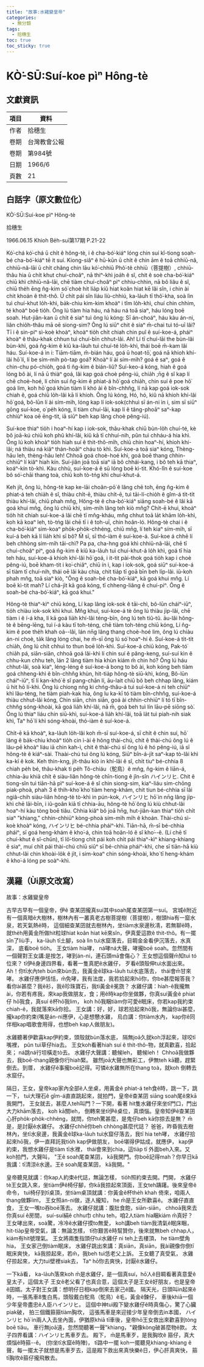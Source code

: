```yaml
---
title: "故事:水雞變皇帝"
categories:
  - 無分類
tags:
  - 拾穗生 
toc: true
toc_sticky: true
---
```


# KÒ͘-SŪ:Suí-koe pìⁿ Hông-tè

## 文獻資訊

| 項目 | 資料 |
|---|---|
| 作者 | 拾穗生  |
| 卷期 | 台灣教會公報 |
| 卷期 | 第984號 |
| 日期 | 1966/6 |
| 頁數 | 21 |

## 白話字（原文數位化）

KÒ͘-SŪ:Suí-koe pìⁿ Hông-tè

拾穗生

1966.06.15 Khioh Be̍h-suī第17期 P.21-22

Kó͘-chá kó͘-chá ū chi̍t ê hông-tè, i ê cha-bó͘-kiáⁿ lóng chin suí kî-tiong soah-bé cha-bó͘-kiáⁿ tē it suí. Kiong-siâⁿ ê hū-kūn ū chi̍t ê chin ām ê toā chhiū-nâ, chhiū-nâ-lāi ū chi̍t châng chin lāu kó͘-chhiū Phô͘-tê chhiū（菩提樹）, chhiū-thâu hia ū chi̍t khut chuí-choâⁿ, nā thiⁿ-khì joa̍h ê sî, chit ê soè cha-bó͘-kiáⁿ chiū khì chhiū-nâ-lāi, chē tiàm chuí-choâⁿ piⁿ chhiu-chhìn, nā bô liâu ê sî, chiū the̍h ēng n̂g-kim só͘ choè hit lia̍p kiû hiat koân hiat kē lâi sîn, i chin ài chit khoán ê thit-thô. Ū chi̍t pái sîn liáu liù-chhiú, ka-la̍uh tī thô͘-kha, soà lìn tuì chuí-khut lo̍h-khì, ba̍k-chiu kim-kim khoàⁿ i tîm lo̍h-khì, chuí chin chhim, té khoàⁿ boē tio̍h. Ông lú tiàm hia háu, ná háu ná toā siaⁿ, háu lóng boē soah. Hut-jiân-kan ū chi̍t ê siaⁿ tuì ông lú kóng: Sī án-choáⁿ, háu kàu án-ni, liân chio̍h-thâu mā oē siong-sim? Ông lú siūⁿ chit ê siaⁿ m̄-chai tuì tó-uī lâi? Tī i ê sin-piⁿ sì-koè khoàⁿ, khoàⁿ tio̍h chi̍t chiah chin puî ê suí-koe-á, pháiⁿ khoàⁿ ê thâu-khak chhun tuì chuí-bīn chhut-lâi. Ah! Lí tī chuí-lāi the bùn-lâi bùn-khì, goá n̂g-kim ê kiû ka-la̍uh tuì chuí-té lo̍h-khì, thái boē m̄-kam lâi háu. Suí-koe-á ìn i: Tiām-tiām, m̄-bián háu, goá ū hoat-tō͘, goá nā khioh khí-lâi hō͘ lí, lí be sím-mi̍h pò-tap goá? Khoàⁿ lí ài sím-mi̍h? goá ê saⁿ, goá ê chin-chu pó-chio̍h, goá tì n̂g-kim ê bián-liû? Suí-keo-á kóng, hiah ê goá lóng bô ài, lí nā ū thiàⁿ goá, lâi kap goá choè pêng-iú, chia̍h ;n̄g ê sî kap lí chē choè-hoé, lí chin suí n̂g-kim ê phiat-á hō͘ goá chia̍h, chin suí ê poe hō͘ goá lim, koh hō͘ goá khùn tiàm lí khó ài ê bîn-chhn̂g, lí nā kap goá iok-sok chiah ê, goá chiū lo̍h-lâi kā lí khioh. Ông lú kóng, Hó, hó, kiû nā khioh khí-lâi hō͘ goá, bô-lūn lí ài sím-mi̍h, lóng kap lí iok-sok(chhuì sī án-ni ìn i, sim sī siūⁿ gōng suí-koe, o͘ pe̍h kóng, lí tiàm chuí-lāi, kap lí ê tâng-phoāⁿ saⁿ-kap chhiùⁿ koa oē ēng-tit, iā siūⁿ beh kap lâng choè pêng-iú).

Suí-koe thiaⁿ tio̍h i hoaⁿ-hí kap i iok-sok, thâu-khak chiū bùn-lo̍h chuí-té, kè bô joā-kú chiū koh phû khí-lâi, kiû kā tī chhuí-nih, pûn tuì chháu-á hia khì. Ông lú koh khoàⁿ tio̍h hiah suí ê thit-thô-mi̍h, chiū chin hoaⁿ-hí, khioh khí-lâi; ná thiàu ná kiâⁿ thán-hoâiⁿ cháu tò khì. Suí-koe-a toā siaⁿ kóng, Thèng-hāu leh, thèng-hāu leh! Chhoā goá choè-hoé khì, goá boē thang chhin-chhiūⁿ lí kiâⁿ hiah kín. Suí-jiân joā toā siaⁿ iā bô chhái-kang, i bô teh kā thiaⁿ, koáⁿ-kín tò-khì. Kàu chhù, suí-koe-á ê sū lóng boē kì-tit. Khó-lîn ê suí-koe bô só͘-chāi thang toà, chiū koh tò-tńg khì chuí-khut-á.

Keh ji̍t, ông lú, hông-tè kap ke-lāi choân-pō͘ ê lâng chē toh, ēng n̂g-kim ê phiat-á teh chia̍h ê sî, thiàu chi̍t-ē, thiàu chi̍t-ē, tuì tāi-lí-chio̍h ê gîm-á ti̍t-ti̍t thiàu khí-lâi, chiū phah mn̂g, Hông-tè ê cha-bó͘-kiáⁿ siāng soah-bé ê lâi kā goá khui mn̂g, ông lú chiū khì, sím-mi̍h lâng teh kiò mn̂g? Chi̍t-ē khui, khoàⁿ tio̍h hit chiah suí-koe-á lâi chē tī mn̂g-kháu, mn̂g chhut toā la̍t khām lo̍h-khì, koh kā koaⁿ leh, tò-tńg lâi chē tī i ê toh-uī, chin hoân-ló. Hông-tè chai i ê cha-bó͘-kiáⁿ sim-koaⁿ pho̍k-pho̍k-chhéng, chiū mn̄g, lí teh kiaⁿ sím-mi̍h, sī kuí-á beh kā lí lia̍h khì sī bô? M̄ sī, sī thó-iàm ê suí-koe-á. Suí-koe á chhē lí beh chhòng sím-mi̍h tāi-chì? Pa pa, cha-hng goá khì chhiū-nâ-lāi, chē tī chuí-choâⁿ piⁿ, goá n̂g-kim ê kiû ka-la̍uh tuì chuí-khut-á lo̍h khì, goá tī hia teh háu, suí-koe-á khioh khí-lâi hō͘ goá, i it-tit pài-thok goá tio̍h kap i choè pêng-iú, boē kham-tit i ko͘-chiâⁿ, chiū ín i, kap i iok-sok, goá siūⁿ suí-koe-á sī tiàm tī chuí-nih, thái oē lâi kàu chia, chit tia̍p tī goā bīn beh li̍p-lâi. iū-koh phah mn̂g, toā siaⁿ kiò, "Ông ê soah-bé cha-bó͘-kiáⁿ, kā goá khui mn̂g. Lí boē kì-tit mah? Lí chá-ji̍t kā goá kóng, tī chheng-liâng ê chuí-piⁿ. Ông ê soah-bé cha-bó͘-kiáⁿ, kā goá khui."

Hông-tè thiaⁿ-kìⁿ chiū kóng, Lí kap lâng iok-sok ê tāi-chì, bô-lūn cháiⁿ-iūⁿ, tio̍h chiàu iok-sok khì khui. Mn̂g khui, suí-koe-á tè ông lú thiàu ji̍p-lâi, chē tiàm i ê í-á kha, lí kā goá lia̍h khí-lâi téng-bīn, ông lú teh tiû-tû. āu-lâi hông-tè ê bēng-lēng, tuì í-á kàu tī toh-téng, chē tiàm toh-téng chiū kóng, Lí n̂g-kim ê poe the̍h khah oá--lâi, lán nn̄g lâng thang choè-hoé lim, ông lú chiàu án-ni choè, ta̍k lâng lóng chai, he m̄-sī ông lú só͘ hoaⁿ-hí ê. Suí-koe-á ti̍t-ti̍t chia̍h, ông lú chi̍t chhuì to thun boē lo̍h-khì. Suí-koe-á chiū kóng, Pak-tó͘ chia̍h pá, siān-siān, chhoā goá lâi-khì lí chin suí ê pâng-keng, suí-suí kìn ê chhu-kun chhu teh, lán 2 lâng tiàm hia khùn kiám m̄ chin hó? Ông lú háu chhut-lâi, soà kiaⁿ, léng-léng ê suí-koe-á bong to bô ài, koh kóng beh tiàm goá chheng-khì ê bîn-chhn̂g khùn, hit-tia̍p hông-tè siū-khì, kóng, Bô-lūn cháiⁿ-iūⁿ, tī lí kan-khó͘ ê sî pang-chān lí, āu-lait chiū bô beh chhap lâng, kiám ū hit hō lí-khì. Ông lú chiong nn̄g ki chńg-thâu-á tuì suí-koe-á ni teh chiūⁿ khì lâu-téng, he tiàm piah-kak hia, ông lu ka-kī tó tiàm bîn-chhn̂g, suí-koe-á thiàu chhut-lâi kóng, Chin siān, chin siān, goá ài chhin-chhiūⁿ lí tó tī bîn-chhn̂g sóng-khoài, kā goá lia̍h khí-lâi, nā m̄, goá beh tuì lín lāu-pē siōng sò͘. Ông lú thiaⁿ liáu chin siū-khì, suí-koe-á lia̍h khí-lâi, toā la̍t tuì piah-nih siak khì, Taⁿ hō͘ lí khì sóng-khoài, thó-iàm ê suí-koe-á.

Chi̍t-ē kā khoàⁿ, ka-la̍uh lo̍h-lâi koh m̄-sī suí-koe-á, sī chi̍t ê chin suí, hō͘ lâng ê ba̍k-chiu khoàⁿ tio̍h cin ì-ài ê hông thài-chú, chit ê thài-chú ông lú ê lâu-pē khoàⁿ liáu iā chin kah-ì, chit ê thài-chú sī ông lú ê hó pêng-iú, iā sī hông-tè ê kiáⁿ-sài. Thaài-chú tuì ông lú kóng, Siūⁿ bîn-á-ji̍t saⁿ-kap tò-lâi khì ka-kī ê kok. Keh thin-kng, ji̍t-thâu kiò in khí-lâi ê sî, chi̍t tiuⁿ bé-chhia 8 chiah pe̍h bé, thâu-khak tì pe̍h Tô-chiáu（鴕鳥）ê mn̂g, n̂g-kim ê liān-á, chhia-āu khiā chi̍t ê siàu-liân hông-tè chīn-tiong ê jîn-sîn ハインリヒ. Chit ê tiong-sîn tuì tiān-hā pìⁿ suí-koe-á ê sî chin siong-sim, kiaⁿ-liáu sim-chōng piak-phoà, phah 3 ê thih-kho͘ kho͘ tiàm heng-khám, chit tiun bé-chhia sī lâi ngiâ-chih siàu-liân hông-tè tò-khì in pún-kok, ハインリヒ hō͘ in nn̄g lâng ji̍p-khì chē lāi-bīn, i iû-goân kiā tī chhia-āu, hông-tè hō͘ ông lú kiù chhut-lâi hoaⁿ-hí kàu tòng boē tiâu. Chhia kiâⁿ bô joā hn̄g, hut-jiân-kan thiaⁿ tio̍h chi̍t siaⁿ "khiang," chhin-chhiūⁿ kòng-phoà sím-mi̍h mi̍h ê khoán. Thài-chú sì-koè khoàⁿ kóng, ハインリヒ bé-chhia pháiⁿ-khì. Tiān-hā, m̄-sī bé-chhia pháiⁿ, sī goá heng-khám ê kho͘-á, chin toā hoân-ló ê sî kho͘--ê. (Lí chē tī chuí-khut ê sî-chūn), tī lō͘-tiong chi̍t pái koh chi̍t pái thiaⁿ-kìⁿ khiang-khiang ê siaⁿ, muí chi̍t pái thài-chú chiū siūⁿ sī bé-chhia pháiⁿ-khì, che sī tiān-hā kiù chhut-lâi chin khoài-lo̍k ê ji̍t, i sim-koaⁿ chin sóng-khoài, kho͘ tī heng-khám ê kho͘-á lóng pe soàⁿ-khì.

## 漢羅（Ùi原文改寫）

故事：水雞變皇帝

古早古早有一個皇帝，伊ê 查某囝攏真suí其中soah尾查某囝第一suí。 宮城ê附近有一個真暗ê大樹林，樹林內有一叢真老古樹菩提樹（菩提樹），樹頭hia有一窟水泉，若天氣熱ê時， 這個細查某囝就去樹林內，坐tiàm水泉邊秋凊，若無聊ê時，就the̍h用黃金所做hit粒球hiat koân hiat kē來sîn，伊真愛這款ê thit-thô。有一擺sîn了liù手， ka-la̍uh tī土腳，soà lìn tuì水窟落去，目睭金金看伊沉落去，水真深， 底看boē tio̍h。 王女tiàm hia哮， ná哮ná大聲，哮攏boē soah。忽然間有一個聲對王女講:是按怎，哮到án-ni，連石頭mā會傷心？ 王女想這個聲m̄知tuì tó位來？ tī伊ê身邊四界看，看著一隻真肥ê水雞仔， 歹看ê頭殼伸tuì水面出來。 Ah！你tī水內teh bùn來bùn去，我黃金ê球ka-la̍uh tuì水底落去， thái會m̄甘來哮。 水雞仔應伊恬恬，m̄免哮，我有法度，我若拾起來hō͘你，你be甚麼報答我？看你ài甚麼？我ê衫，我ê珍珠寶石，我tì黃金ê冕旒？ 水雞仔講：hiah-ê我攏無ài，你若有疼我，來kap我做朋友，食；用ê時kap你坐做夥，你真suí黃金ê phiat仔 hō͘我食，真suí ê杯hō͘我lim， koh hō͘我睏tiàm你可愛ê眠床，你若kap我約束chiah-ê，我就落來kā你拾。 王女講：好，好，球若拾起來hō͘我，無論你ài甚麼，攏kap你約束(嘴是án-ni應伊，心是想戇水雞， 烏白講：你tiàm水內， kap你ê同伴相kap唱歌會用得，也想beh kap人做朋友)。

水雞聽著伊歡喜kap伊約束，頭殼就bùn落水底， 隔無joā久就koh浮起來，球咬tī嘴裡， pûn tuì草仔hia去。 王女koh看著hiah suí ê thit-thô-物，就真歡喜，拾起來； ná跳ná行坦橫走tò去。 水雞仔大聲講：聽候leh， 聽候leh！ Chhoā我做夥去，我boē-thang親像你行hiah緊。 雖然joā大聲也無彩工，伊無teh kā聽，趕緊倒去。到厝， 水雞仔ê事攏boē記得。可憐ê水雞無所在thang toà，就koh 倒轉去水窟仔。

隔日，王女，皇帝kap家內全部ê人坐桌，用黃金ê phiat-á teh食ê時，跳一下，跳一下， tuì大理石ê gîm-á直直跳起來，就拍門，皇帝ê查某囝 siāng soah尾ê來kā我開門， 王女就去，甚麼人teh叫門？一下開，看著 hit隻水雞仔來坐tī門口，門出大力khām落去， koh kā關leh， 倒轉來坐tī伊ê桌位，真煩惱。皇帝知伊ê查某囝心肝pho̍k-pho̍k-chhéng，就問，你teh驚甚麼，是鬼仔beh kā你掠去是無？ m̄是，是討厭ê水雞仔。 水雞仔chhē你beh chhòng甚麼代誌？ 爸爸，昨昏我去樹林內，坐tī水泉邊，我黃金ê球ka-la̍uh tuì水窟仔落去，我tī hia teh哮， 水雞仔拾起來hō͘我，伊一直拜託我tio̍h kap伊做朋友， boē堪得伊姑成，就應伊， kap伊約束，我想水雞仔是tiàm tī水裡， thái會來到chia，這tia̍p tī 外面beh入來。又koh拍門，大聲叫， "王ê soah尾查某囝， kā我開門。你boē記得mah？你早日kā我講：tī清涼ê水邊。王ê soah尾查某囝， kā我開。"

皇帝聽見就講：你kap人約束ê代誌，無論怎樣， tio̍h照約束去開。門開， 水雞仔tè王女跳入來，坐tiàm伊ê椅仔腳，你kā我掠起來頂面，王女teh躊躇。後來皇帝ê命令， tuì椅仔到tī桌頂，坐tiàm桌頂就講：你黃金ê杯the̍h khah 倚來，咱兩人thang做夥lim， 王女照án-ni做，逐人攏知， he m̄是王女所歡喜ê。 水雞仔直直食， 王女一嘴to吞boē落去。 水雞仔就講：腹肚食飽，siān-siān， chhoā我來去你真suí ê房間， suí-suí絹ê chhu巾 chhu teh，咱2人tiàm hia睏kiám m̄真好？ 王女哮出來，soà驚，冷冷ê水雞仔摸to無愛， koh講beh tiàm我清氣ê眠床睏， hit-tia̍p皇帝受氣，講：無論怎樣， tī你艱苦ê時幫贊你，後來就無beh chhap人， kiám有hit號理氣。 王女將兩隻指頭仔tuì水雞仔 ni teh上去樓頂， he tiàm壁角hia， 王女家己倒tiàm眠床， 水雞仔跳出來講：真siān，真siān，我ài親像你倒tī眠床爽快， kā我掠起來，若m̄，我beh tuì恁老父上訴。 王女聽了真受氣， 水雞仔掠起來，大力tuì壁裡siak去， Taⁿ hō͘你去爽快，討厭ê水雞仔。

一下kā看， ka-la̍uh落來koh m̄是水雞仔，是一個真suí，hō͘人ê目睭看著真意愛ê皇太子，這個太子 王女ê老父看了也真合意，這個太子是王女ê好朋友，也是皇帝ê囝婿。太子對王女講：想明仔日相kap倒來去家己ê國。 隔天光，日頭叫in起來ê時，一張馬車8隻白馬，頭殼戴白鴕鳥（鴕鳥）ê毛，黃金ê鍊仔， 車後khiā一個少年皇帝盡忠ê人臣ハインリヒ。 這個中神tuì殿下變水雞仔ê時真傷心，驚了心臟piak破， 拍三個鐵箍箍tiàm胸坎， 這張馬車是來迎接少年皇帝倒去in本國， ハインリヒ hō͘ in兩人入去坐內面，伊猶原khiā tī車後，皇帝hō͘王女救出來歡喜到tòng boē tiâu。 車行無joā遠，忽然間聽著一聲"khiang，"親像kòng破甚麼物ê款。 太子四界看講：ハインリヒ馬車歹去。 殿下， m̄是馬車歹，是我胸坎ê 箍仔，真大煩惱ê時箍--ê。 (你坐tī水窟ê時陣)， tī路中一擺 koh一擺聽見khiang-khiang ê聲，每一擺太子就想是馬車歹去，這是殿下救出來真快樂ê日，伊心肝真爽快， 箍tī胸坎ê箍仔攏飛散去。
